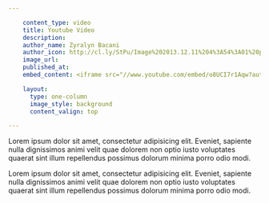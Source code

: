 ```yaml
---

    content_type: video
    title: Youtube Video
    description:
    author_name: Zyralyn Bacani
    author_icon: http://cl.ly/StPu/Image%202013.12.11%204%3A54%3A01%20pm.png
    image_url:
    published_at:
    embed_content: <iframe src="//www.youtube.com/embed/o8UCI7r1Aqw?autohide=1&amp;autoplay=1&amp;color=white&amp;controls=0&amp;enablejsapi=1&amp;hd=1&amp;iv_load_policy=3&amp;origin=http%3A%2F%2Fissueapp.com&amp;rel=0&amp;showinfo=0&amp;wmode=transparent" frameborder="0" height="100%" width="100%" webkitallowfullscreen="" mozallowfullscreen="" allowfullscreen=""></iframe>

    layout:
      type: one-column
      image_style: background
      content_valign: top

---
```


Lorem ipsum dolor sit amet, consectetur adipisicing elit. Eveniet, sapiente nulla dignissimos animi velit quae dolorem non optio iusto voluptates quaerat sint illum repellendus possimus dolorum minima porro odio modi.

Lorem ipsum dolor sit amet, consectetur adipisicing elit. Eveniet, sapiente nulla dignissimos animi velit quae dolorem non optio iusto voluptates quaerat sint illum repellendus possimus dolorum minima porro odio modi.

